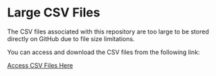# Large CSV Files

The CSV files associated with this repository are too large to be stored directly on GitHub due to file size limitations.

You can access and download the CSV files from the following link:

[Access CSV Files Here](https://drive.google.com/drive/folders/1VDYryL7IdSywh-2Ur6D5F_uq1JnI6H-p?usp=drive_link)
